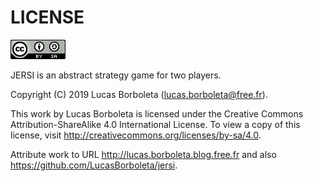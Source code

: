 # LICENSE

[![Creative Commons License](./pictures/CC-BY-SA.png)](http://creativecommons.org/licenses/by-sa/4.0)

JERSI is an abstract strategy game for two players.

Copyright (C) 2019 Lucas Borboleta ([lucas.borboleta@free.fr](mailto:lucas.borboleta@free.fr)).

This work by Lucas Borboleta is licensed under the Creative Commons Attribution-ShareAlike 4.0 International License. To view a copy of this license, visit <http://creativecommons.org/licenses/by-sa/4.0>.

Attribute work to URL http://lucas.borboleta.blog.free.fr and also <https://github.com/LucasBorboleta/jersi>.
